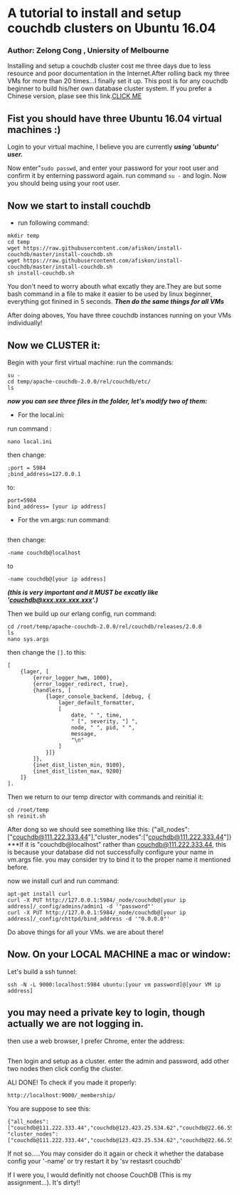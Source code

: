 # A tutorial to install and setup couchdb clusters on Ubuntu 16.04
### Author: Zelong Cong , Uniersity of Melbourne


Installing and setup a couchdb cluster cost me three days due to less resource and poor documentation in the Internet.After rolling back my three VMs for more than 20 times...I finally set it up. This post is for any couchdb beginner to build his/her own database cluster system. If you prefer a Chinese version, plase see this link.[CLICK ME](http://101.200.232.7)

## Fist you should have three Ubuntu 16.04 virtual machines :)

Login to your virtual machine, I believe you are currently ***using 'ubuntu' user.***

Now enter"```sudo passwd```, and enter your password for your root user and confirm it by enterning password again.
run command ```su -``` and login.
Now you should being using your root user.

## Now we start to install couchdb
* run following command:
```
mkdir temp
cd temp
wget https://raw.githubusercontent.com/afiskon/install-couchdb/master/install-couchdb.sh
wget https://raw.githubusercontent.com/afiskon/install-couchdb/master/install-couchdb.sh
sh install-couchdb.sh
```
You don't need to worry abouth what excatly they are.They are but some bash command in a file to make it easier to be used by linux beginner, everything got finined in 5 seconds.
***Then do the same things for all VMs***

After doing aboves, You have three couchdb instances running on your VMs individually!

## Now we CLUSTER it:

Begin with your first virtual machine:
run the commands:
```
su -
cd temp/apache-couchdb-2.0.0/rel/couchdb/etc/
ls
```
***now you can see three files in the folder, let's modify two of them:***

* For the local.ini:

run command : 
```
nano local.ini
```
then change:
```
;port = 5984
;bind_address=127.0.0.1
```
to:
```
port=5984
bind_address= [your ip address]
```

* For the vm.args:
run command: 
```nano local.ini
```
then change:
```
-name couchdb@localhost
```

to 
```
-name couchdb@[your ip address]
```
***(this is very important and it MUST be excatly like 'couchdb@xxx.xxx.xxx.xxx'.)***

Then we build up our erlang config, run command:
```
cd /root/temp/apache-couchdb-2.0.0/rel/couchdb/releases/2.0.0
ls
nano sys.args
```
then change the ```[].```to this:

```
[
    {lager, [
        {error_logger_hwm, 1000},
        {error_logger_redirect, true},
        {handlers, [
            {lager_console_backend, [debug, {
                lager_default_formatter,
                [
                    date, " ", time,
                    " [", severity, "] ",
                    node, " ", pid, " ",
                    message,
                    "\n"
                ]
            }]}
        ]},
        {inet_dist_listen_min, 9100},
        {inet_dist_listen_max, 9200}
    ]}
].
```

Then we return to our temp director with commands and reinitial it:
```
cd /root/temp
sh reinit.sh
```
After dong so we should see something like this:
{"all_nodes":["couchdb@111.222.333.44"],"cluster_nodes":["couchdb@111.222.333.44"]}
***If it is "couchdb@localhost" rather than couchdb@111.222.333.44, this is because your database did not successfully
configure your name in vm.args file. you may consider try to bind it to the proper name it mentioned before.

now we install curl and run command:
```
apt-get install curl
curl -X PUT http://127.0.0.1:5984/_node/couchdb@[your ip address]/_config/admins/admin1 -d '"password"'
curl -X PUT http://127.0.0.1:5984/_node/couchdb@[your ip address]/_config/chttpd/bind_address -d '"0.0.0.0"'
```
Do above things for all your VMs. we are about there!

## Now. On your LOCAL MACHINE a mac or window:
Let's build a ssh tunnel:
```
ssh -N -L 9000:localhost:5984 ubuntu:[your vm password]@[your VM ip address] 
```
## you may need a private key to login, though actually we are not logging in.
then use a web browser, I prefer Chrome, enter the address:

```http://localhost:9000/_utils/
```
Then login and setup as a cluster.
enter the admin and password,
add other two nodes then click config the cluster.

ALl DONE!
To check if you made it properly:
```
http://localhost:9000/_membership/
```
You are suppose to see this:
```
{"all_nodes":["couchdb@111.222.333.44","couchdb@123.423.25.534.62","couchdb@22.66.55.33"],
"cluster_nodes":["couchdb@111.222.333.44","couchdb@123.423.25.534.62","couchdb@22.66.55.33"]}
```
If not so.....You may consider do it again or check it whether the database config your '-name' or try restart it by 
'sv restasrt couchdb'

If I were you, I would definitly not choose CouchDB (This is my assignment...). It's dirty!!

